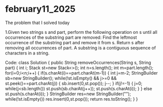 # february11_2025
The problem that I solved today

1.Given two strings s and part, perform the following operation on s until all occurrences of the substring part are removed: Find the leftmost occurrence of the substring part and remove it from s. Return s after removing all occurrences of part. A substring is a contiguous sequence of characters in a string.

Code:
class Solution {
    public String removeOccurrences(String s, String part) {
        int i;
        Stack<Character> st=new Stack<>();
        int n=s.length();
        int m=part.length();
        for(i=0;i<n;i++)
        {
            if(s.charAt(i)==part.charAt(m-1))
            {
                int j=m-2;
                StringBuilder sb=new StringBuilder();
                while(!st.isEmpty() && j>=0 && st.peek()==part.charAt(j))
                {
                    sb.insert(0,st.pop());
                    j--;
                }
                if(j!=-1)
                {
                    j=0;
                    while(j<sb.length())
                        st.push(sb.charAt(j++));
                    st.push(s.charAt(i));
                }
            }
            else
                st.push(s.charAt(i));
        }
        StringBuilder res=new StringBuilder("");
        while(!st.isEmpty())
            res.insert(0,st.pop());
        return res.toString();
    }
}
